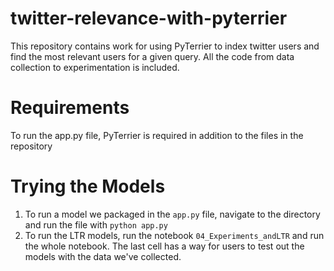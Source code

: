 # twitter-relevance-with-pyterrier
This repository contains work for using PyTerrier to index twitter users and find the most relevant users for a given query. All the code from data collection to experimentation is included.

# Requirements
To run the app.py file, PyTerrier is required in addition to the files in the repository

# Trying the Models
1. To run a model we packaged in the ```app.py``` file, navigate to the directory and run the file with ```python app.py```
2. To run the LTR models, run the notebook ```04_Experiments_andLTR``` and run the whole notebook. The last cell has a way for users to test out the models with the data we've collected.

